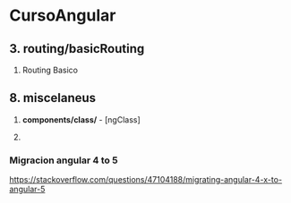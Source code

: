 # CursoAngular

## 3. routing/basicRouting

1. Routing Basico

## 8. miscelaneus

1. **components/class/** - [ngClass]

1. 

### Migracion angular 4 to 5

https://stackoverflow.com/questions/47104188/migrating-angular-4-x-to-angular-5
